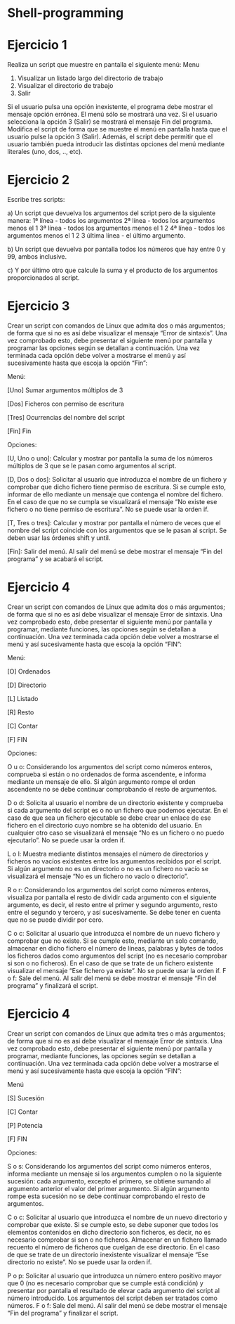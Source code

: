 # Shell-programming

# Ejercicio 1
Realiza un script que muestre en pantalla el siguiente menú:
Menu
1) Visualizar un listado largo del directorio de trabajo
2) Visualizar el directorio de trabajo
3) Salir

Si el usuario pulsa una opción inexistente, el programa debe mostrar el mensaje opción errónea. El menú sólo se mostrará una vez. Si el usuario selecciona la opción 3 (Salir) se mostrará el mensaje Fin del programa. Modifica el script de forma que se muestre el menú en pantalla hasta que el usuario pulse la opción 3 (Salir). Además, el script debe permitir que el usuario también pueda introducir las distintas opciones del menú mediante literales (uno, dos, .., etc).

# Ejercicio 2
Escribe tres scripts:

a) Un script que devuelva los argumentos del script pero de la siguiente manera:
1ª línea - todos los argumentos
2ª línea - todos los argumentos menos el 1
3ª línea - todos los argumentos menos el 1 2
4ª línea - todos los argumentos menos el 1 2 3
última línea - el último argumento.

b) Un script que devuelva por pantalla todos los números que hay entre 0 y 99, ambos
inclusive.

c) Y por último otro que calcule la suma y el producto de los argumentos proporcionados al
script.

# Ejercicio 3
Crear un script con comandos de Linux que admita dos o más argumentos; de forma que si no es así debe visualizar el mensaje “Error de sintaxis”. Una vez comprobado esto, debe presentar el siguiente menú por pantalla y programar las opciones según se detallan a continuación. Una vez terminada cada opción debe volver a mostrarse el menú y así sucesivamente hasta que escoja la opción “Fin”:

Menú:

  [Uno] Sumar argumentos múltiplos de 3

  [Dos] Ficheros con permiso de escritura

  [Tres] Ocurrencias del nombre del script

  [Fin] Fin

Opciones:

  [U, Uno o uno]: Calcular y mostrar por pantalla la suma de los números múltiplos de 3 que se le pasan como argumentos al script.

  [D, Dos o dos]: Solicitar al usuario que introduzca el nombre de un fichero y comprobar que dicho fichero tiene permiso de escritura. Si se cumple esto, informar de ello mediante un mensaje que contenga el nombre del fichero. En el caso de que no se cumpla se visualizará el mensaje “No existe ese fichero o no tiene permiso de escritura”. No se puede usar la orden if.

  [T, Tres o tres]: Calcular y mostrar por pantalla el número de veces que el nombre del script coincide con los argumentos que se le pasan al script. Se deben usar las órdenes shift y until.

  [Fin]: Salir del menú. Al salir del menú se debe mostrar el mensaje “Fin del programa” y se acabará el script.

# Ejercicio 4
Crear un script con comandos de Linux que admita dos o más argumentos; de forma que si no es así debe visualizar el mensaje Error de sintaxis. Una vez comprobado esto, debe presentar el siguiente menú por pantalla y programar, mediante funciones, las opciones según se detallan a continuación. Una vez terminada cada opción debe volver a mostrarse el menú y así sucesivamente hasta que escoja la opción “FIN”:

Menú: 

  [O] Ordenados

  [D] Directorio

  [L] Listado

  [R] Resto

  [C] Contar

  [F] FIN

Opciones:

  O u o: Considerando los argumentos del script como números enteros, comprueba si están o no ordenados de forma ascendente, e informa mediante un mensaje de ello. Si algún argumento rompe el orden ascendente no se debe continuar comprobando el resto de argumentos.

  D o d: Solicita al usuario el nombre de un directorio existente y comprueba si cada argumento del script es o no un fichero que podemos ejecutar. En el caso de que sea un fichero ejecutable se debe crear un enlace de ese fichero en el directorio cuyo nombre se ha obtenido del usuario. En cualquier otro caso se visualizará el mensaje “No es un fichero o no puedo ejecutarlo”. No se puede usar la orden if.

  L o l: Muestra mediante distintos mensajes el número de directorios y ficheros no vacíos existentes entre los argumentos recibidos por el script. Si algún argumento no es un directorio o no es un fichero no vacío se visualizará el mensaje “No es un fichero no vacío o directorio”.

  R o r: Considerando los argumentos del script como números enteros, visualiza por pantalla el resto de dividir cada argumento con el siguiente argumento, es decir, el resto entre el primer y segundo argumento, resto entre el segundo y tercero, y así sucesivamente. Se debe tener en cuenta que no se puede dividir por cero.

  C o c: Solicitar al usuario que introduzca el nombre de un nuevo fichero y comprobar que no existe. Si se cumple esto, mediante un solo comando, almacenar en dicho fichero el número de líneas, palabras y bytes de todos los ficheros dados como argumentos del script (no es necesario comprobar si son o no ficheros). En el caso de que se trate de un fichero existente visualizar el mensaje “Ese fichero ya existe”. No se puede usar la orden if. F o f: Sale del menú. Al salir del menú se debe mostrar el mensaje “Fin del programa” y finalizará el script.

# Ejercicio 4
Crear un script con comandos de Linux que admita tres o más argumentos; de forma que si no es así debe visualizar el mensaje Error de sintaxis. Una vez comprobado esto, debe presentar el siguiente menú por pantalla y programar, mediante funciones, las opciones según se detallan a continuación. Una vez terminada cada opción debe volver a mostrarse el menú y así sucesivamente hasta que escoja la opción “FIN”:

Menú 

[S] Sucesión

[C] Contar

[P] Potencia

[F] FIN

Opciones:
 
S o s: Considerando los argumentos del script como números enteros, informa mediante un mensaje si los argumentos cumplen o no la siguiente sucesión: cada argumento, excepto el primero, se obtiene sumando al argumento anterior el valor del primer argumento. Si algún argumento rompe esta sucesión no se debe continuar comprobando el resto de argumentos.

C o c: Solicitar al usuario que introduzca el nombre de un nuevo directorio y comprobar que existe. Si se cumple esto, se debe suponer que todos los elementos contenidos en dicho directorio son ficheros, es decir, no es necesario comprobar si son o no ficheros. Almacenar en un fichero llamado recuento el número de ficheros que cuelgan de ese directorio. En el caso de que se trate de un directorio inexistente visualizar el mensaje “Ese directorio no existe”. No se puede usar la orden if.

P o p: Solicitar al usuario que introduzca un número entero positivo mayor que 0 (no es necesario comprobar que se cumple está condición) y presentar por pantalla el resultado de elevar cada argumento del script al número introducido. Los argumentos del script deben ser tratados como números. F o f: Sale del menú. Al salir del menú se debe mostrar el mensaje “Fin del programa” y finalizar el script.
